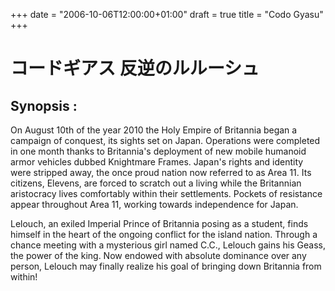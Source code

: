 +++
date = "2006-10-06T12:00:00+01:00"
draft = true
title = "Codo Gyasu"
+++
# コードギアス 反逆のルルーシュ ##

## Synopsis : ##

On August 10th of the year 2010 the Holy Empire of Britannia began a campaign of conquest, its sights set on Japan. Operations were completed in one month thanks to Britannia's deployment of new mobile humanoid armor vehicles dubbed Knightmare Frames. Japan's rights and identity were stripped away, the once proud nation now referred to as Area 11. Its citizens, Elevens, are forced to scratch out a living while the Britannian aristocracy lives comfortably within their settlements. Pockets of resistance appear throughout Area 11, working towards independence for Japan.

Lelouch, an exiled Imperial Prince of Britannia posing as a student, finds himself in the heart of the ongoing conflict for the island nation. Through a chance meeting with a mysterious girl named C.C., Lelouch gains his Geass, the power of the king. Now endowed with absolute dominance over any person, Lelouch may finally realize his goal of bringing down Britannia from within!
